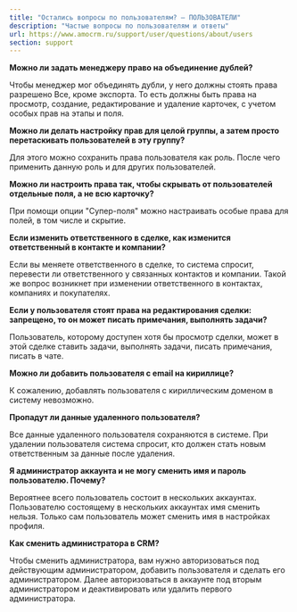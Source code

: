 ```yaml
---
title: "Остались вопросы по пользователям? — ПОЛЬЗОВАТЕЛИ"
description: "Частые вопросы по пользователям и ответы"
url: https://www.amocrm.ru/support/user/questions/about/users
section: support
---
```


**Можно ли задать менеджеру право на объединение дублей?**

Чтобы менеджер мог объединять дубли, у него должны стоять права разрешено Все, кроме экспорта. То есть должны быть
права на просмотр, создание, редактирование и
удаление карточек, с учетом особых прав на этапы и поля.

**Можно ли делать настройку прав для целой группы, а затем просто перетаскивать пользователей в эту группу?**

Для этого можно сохранить права пользователя как роль. После чего применить данную роль и для других пользователей.

**Можно ли настроить права так, чтобы скрывать от пользователей отдельные поля, а не всю карточку?**

При помощи опции "Супер-поля" можно настраивать особые права для полей, в том числе и скрытие.

**Если изменить ответственного в сделке, как изменится ответственный в контакте и компании?**

Если вы меняете ответственного в сделке, то система спросит, перевести ли ответственного у связанных контактов и
компании. Такой же вопрос возникнет при
изменении ответственного в контактах, компаниях и покупателях.

**Если у пользователя стоят права на редактирования сделки: запрещено, то он может писать примечания, выполнять
задачи?**

Пользователь, которому доступен хотя бы просмотр сделки, может в этой сделке ставить задачи, выполнять задачи, писать
примечания, писать в чате.

**Можно ли добавить пользователя с email на кириллице?**

К сожалению, добавлять пользователя с кириллическим доменом в систему невозможно.

**Пропадут ли данные удаленного пользователя?**

Все данные удаленного пользователя сохраняются в системе. При удалении пользователя система спросит, кто должен стать
новым ответственным за данные после
удаления.

**Я администратор аккаунта и не могу сменить имя и пароль пользователю. Почему?**

Вероятнее всего пользователь состоит в нескольких аккаунтах. Пользователю состоящему в нескольких аккаунтах имя
сменить нельзя. Только сам пользователь может
сменить имя в настройках профиля.

**Как сменить администратора в CRM?**

Чтобы сменить администратора, вам нужно авторизоваться под действующим администратором, добавить пользователя и
сделать его администратором. Далее
авторизоваться в аккаунте под вторым администратором и деактивировать или удалить первого администратора.